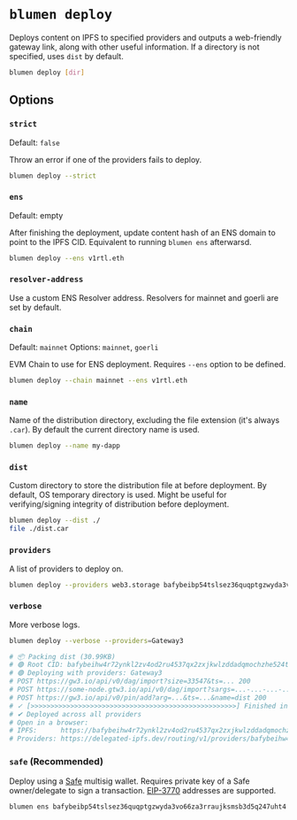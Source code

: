 # `blumen deploy`

Deploys content on IPFS to specified providers and outputs a web-friendly gateway link, along with other useful information. If a directory is not specified, uses `dist` by default.

```sh
blumen deploy [dir]
```

## Options

### `strict`

Default: `false`

Throw an error if one of the providers fails to deploy.

```sh
blumen deploy --strict
```

### `ens`

Default: empty

After finishing the deployment, update content hash of an ENS domain to point to the IPFS CID. Equivalent to running `blumen ens` afterwarsd.

```sh
blumen deploy --ens v1rtl.eth
```

### `resolver-address`

Use a custom ENS Resolver address. Resolvers for mainnet and goerli are set by default.

### `chain`

Default: `mainnet`
Options: `mainnet`, `goerli`

EVM Chain to use for ENS deployment. Requires `--ens` option to be defined.

```sh
blumen deploy --chain mainnet --ens v1rtl.eth
```

### `name`

Name of the distribution directory, excluding the file extension (it's always `.car`). By default the current directory name is used.

```sh
blumen deploy --name my-dapp
```

### `dist`

Custom directory to store the distribution file at before deployment. By default, OS temporary directory is used. Might be useful for verifying/signing integrity of distribution before deployment.

```sh
blumen deploy --dist ./
file ./dist.car
```

### `providers`

A list of providers to deploy on.

```sh
blumen deploy --providers web3.storage bafybeibp54tslsez36quqptgzwyda3vo66za3rraujksmsb3d5q247uht4 
```

### `verbose`

More verbose logs.

```sh
blumen deploy --verbose --providers=Gateway3

# 📦 Packing dist (30.99KB)
# 🟢 Root CID: bafybeihw4r72ynkl2zv4od2ru4537qx2zxjkwlzddadqmochzhe524t7qu
# 🟢 Deploying with providers: Gateway3
# POST https://gw3.io/api/v0/dag/import?size=33547&ts=... 200
# POST https://some-node.gtw3.io/api/v0/dag/import?sargs=...-...-...-...&ssig=.......-...-...%3D%3D 200
# POST https://gw3.io/api/v0/pin/add?arg=...&ts=...&name=dist 200
# ✓ [>>>>>>>>>>>>>>>>>>>>>>>>>>>>>>>>>>>>>>>>>>>>>>>>>>>>] Finished in 3s
# ✔ Deployed across all providers
# Open in a browser:
# IPFS:      https://bafybeihw4r72ynkl2zv4od2ru4537qx2zxjkwlzddadqmochzhe524t7qu.ipfs.cf-ipfs.com
# Providers: https://delegated-ipfs.dev/routing/v1/providers/bafybeihw4r72ynkl2zv4od2ru4537qx2zxjkwlzddadqmochzhe524t7qu
```

### `safe` (Recommended)

Deploy using a [Safe](https://safe.global) multisig wallet. Requires private key of a Safe owner/delegate to sign a transaction. [EIP-3770](https://eips.ethereum.org/EIPS/eip-3770) addresses are supported.

```sh
blumen ens bafybeibp54tslsez36quqptgzwyda3vo66za3rraujksmsb3d5q247uht4 v1rtl.eth --safe gor:0x1234567890000000000000000000000000000000 --chain goerli
```